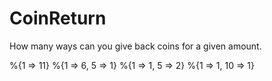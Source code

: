 # CoinReturn

How many ways can you give back coins for a given amount.

%{1 => 11}  %{1 => 6, 5 => 1}  %{1 => 1, 5 => 2}  %{1 => 1, 10 => 1}
